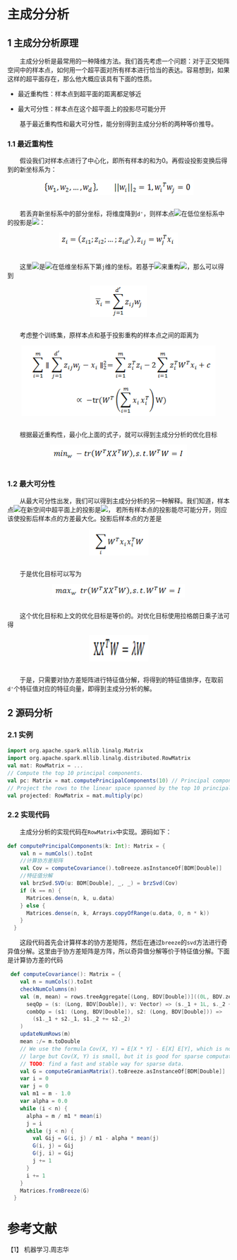 # 主成分分析

## 1 主成分分析原理

&emsp;&emsp;主成分分析是最常用的一种降维方法。我们首先考虑一个问题：对于正交矩阵空间中的样本点，如何用一个超平面对所有样本进行恰当的表达。容易想到，如果这样的超平面存在，那么他大概应该具有下面的性质。

- 最近重构性：样本点到超平面的距离都足够近

- 最大可分性：样本点在这个超平面上的投影尽可能分开

&emsp;&emsp;基于最近重构性和最大可分性，能分别得到主成分分析的两种等价推导。

### 1.1 最近重构性

&emsp;&emsp;假设我们对样本点进行了中心化，即所有样本的和为0。再假设投影变换后得到的新坐标系为：

<div  align="center"><img src="imgs/1.1.png" width = "340" height = "35" alt="1.1" align="center" /></div><br>

&emsp;&emsp;若丢弃新坐标系中的部分坐标，将维度降到`d'`，则样本点<img src="http://www.forkosh.com/mathtex.cgi?{x}_{i}">在低位坐标系中的投影是<img src="http://www.forkosh.com/mathtex.cgi?{z}_{i}">：

<div  align="center"><img src="imgs/1.2.png" width = "270" height = "35" alt="1.2" align="center" /></div><br>

&emsp;&emsp;这里<img src="http://www.forkosh.com/mathtex.cgi?{z}_{ij}">是<img src="http://www.forkosh.com/mathtex.cgi?{x}_{i}">在低维坐标系下第`j`维的坐标。若基于<img src="http://www.forkosh.com/mathtex.cgi?{z}_{i}">来重构<img src="http://www.forkosh.com/mathtex.cgi?{x}_{i}">，那么可以得到

<div  align="center"><img src="imgs/1.3.png" width = "130" height = "70" alt="1.3" align="center" /></div><br>

&emsp;&emsp;考虑整个训练集，原样本点和基于投影重构的样本点之间的距离为

<div  align="center"><img src="imgs/1.4.png" width = "440" height = "160" alt="1.4" align="center" /></div><br>

&emsp;&emsp;根据最近重构性，最小化上面的式子，就可以得到主成分分析的优化目标

<div  align="center"><img src="imgs/1.5.png" width = "310" height = "35" alt="1.5" align="center" /></div><br>

### 1.2 最大可分性

&emsp;&emsp;从最大可分性出发，我们可以得到主成分分析的另一种解释。我们知道，样本点<img src="http://www.forkosh.com/mathtex.cgi?{x}_{i}">在新空间中超平面上的投影是<img src="http://www.forkosh.com/mathtex.cgi?{W}^{T}{x}_{i}">，
若所有样本点的投影能尽可能分开，则应该使投影后样本点的方差最大化。投影后样本点的方差是

<div  align="center"><img src="imgs/1.6.png" width = "135" height = "60" alt="1.6" align="center" /></div><br>

&emsp;&emsp;于是优化目标可以写为

<div  align="center"><img src="imgs/1.7.png" width = "300" height = "30" alt="1.7" align="center" /></div><br>

&emsp;&emsp;这个优化目标和上文的优化目标是等价的。对优化目标使用拉格朗日乘子法可得

<div  align="center"><img src="imgs/1.8.png" width = "135" height = "60" alt="1.8" align="center" /></div><br>

&emsp;&emsp;于是，只需要对协方差矩阵进行特征值分解，将得到的特征值排序，在取前`d'`个特征值对应的特征向量，即得到主成分分析的解。

## 2 源码分析

### 2.1 实例

```scala
import org.apache.spark.mllib.linalg.Matrix
import org.apache.spark.mllib.linalg.distributed.RowMatrix
val mat: RowMatrix = ...
// Compute the top 10 principal components.
val pc: Matrix = mat.computePrincipalComponents(10) // Principal components are stored in a local dense matrix.
// Project the rows to the linear space spanned by the top 10 principal components.
val projected: RowMatrix = mat.multiply(pc)
```

### 2.2 实现代码

&emsp;&emsp;主成分分析的实现代码在`RowMatrix`中实现。源码如下：

```scala
def computePrincipalComponents(k: Int): Matrix = {
    val n = numCols().toInt
    //计算协方差矩阵
    val Cov = computeCovariance().toBreeze.asInstanceOf[BDM[Double]]
    //特征值分解
    val brzSvd.SVD(u: BDM[Double], _, _) = brzSvd(Cov)
    if (k == n) {
      Matrices.dense(n, k, u.data)
    } else {
      Matrices.dense(n, k, Arrays.copyOfRange(u.data, 0, n * k))
    }
  }
```
&emsp;&emsp;这段代码首先会计算样本的协方差矩阵，然后在通过`breeze`的`svd`方法进行奇异值分解。这里由于协方差矩阵是方阵，所以奇异值分解等价于特征值分解。下面是计算协方差的代码

```scala
 def computeCovariance(): Matrix = {
    val n = numCols().toInt
    checkNumColumns(n)
    val (m, mean) = rows.treeAggregate[(Long, BDV[Double])]((0L, BDV.zeros[Double](n)))(
      seqOp = (s: (Long, BDV[Double]), v: Vector) => (s._1 + 1L, s._2 += v.toBreeze),
      combOp = (s1: (Long, BDV[Double]), s2: (Long, BDV[Double])) =>
        (s1._1 + s2._1, s1._2 += s2._2)
    )
    updateNumRows(m)
    mean :/= m.toDouble
    // We use the formula Cov(X, Y) = E[X * Y] - E[X] E[Y], which is not accurate if E[X * Y] is
    // large but Cov(X, Y) is small, but it is good for sparse computation.
    // TODO: find a fast and stable way for sparse data.
    val G = computeGramianMatrix().toBreeze.asInstanceOf[BDM[Double]]
    var i = 0
    var j = 0
    val m1 = m - 1.0
    var alpha = 0.0
    while (i < n) {
      alpha = m / m1 * mean(i)
      j = i
      while (j < n) {
        val Gij = G(i, j) / m1 - alpha * mean(j)
        G(i, j) = Gij
        G(j, i) = Gij
        j += 1
      }
      i += 1
    }
    Matrices.fromBreeze(G)
  }
```

# 参考文献

【1】 机器学习.周志华

